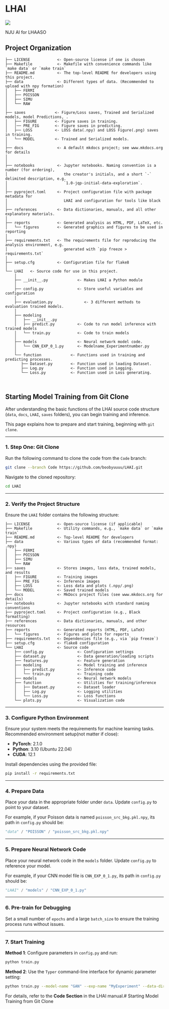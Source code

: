 # LHAI

<a target="_blank" href="https://cookiecutter-data-science.drivendata.org/">
    <img src="https://img.shields.io/badge/CCDS-Project%20template-328F97?logo=cookiecutter" />
</a>

NJU AI for LHAASO

## Project Organization

```
├── LICENSE            <- Open-source license if one is chosen
├── Makefile           <- Makefile with convenience commands like `make data` or `make train`
├── README.md          <- The top-level README for developers using this project.
├── data               <- Different types of data. (Recommended to upload with npy formation)
│   ├── FERMI
│   ├── POISSON
│   ├── SIMU
│   └── RAW
│
├── saves             <- Figure/Loss saves, Trained and Serialized models, model Predictions, .
│   ├── FIGURE        <- Figure saves in training.
│   │── PRE_FIG       <- Figure saves in predicting.
│   ├── LOSS          <- LOSS data(.npy) and LOSS Figure(.png) saves in training.
│   └── MODEL         <- Trained and Serialized models.
│
├── docs               <- A default mkdocs project; see www.mkdocs.org for details
│
│
├── notebooks          <- Jupyter notebooks. Naming convention is a number (for ordering),
│                         the creator's initials, and a short `-` delimited description, e.g.
│                         `1.0-jqp-initial-data-exploration`.
│
├── pyproject.toml     <- Project configuration file with package metadata for 
│                         LHAI and configuration for tools like black
│
├── references         <- Data dictionaries, manuals, and all other explanatory materials.
│
├── reports            <- Generated analysis as HTML, PDF, LaTeX, etc.
│   └── figures        <- Generated graphics and figures to be used in reporting
│
├── requirements.txt   <- The requirements file for reproducing the analysis environment, e.g.
│                         generated with `pip freeze > requirements.txt`      
│
├── setup.cfg          <- Configuration file for flake8
│
└── LHAI   <- Source code for use in this project.
    │
    ├── __init__.py             <- Makes LHAI a Python module
    │
    ├── config.py               <- Store useful variables and configuration
    │
    ├── evaluation.py              <- 3 different methods to evaluation trained models.
    │
    ├── modeling                
    │   ├── __init__.py 
    │   ├── predict.py          <- Code to run model inference with trained models          
    │   └── train.py            <- Code to train models
    │
    ├── models                  <- Neural network model code.
    │   └── CNN_EXP_0_1.py      <- Modelname_Experimentnumber.py
    │
    └── function             <- Functions used in training and predicting processes.
       ├── Dataset.py        <- Function used in loading Dataset.
       ├── Log.py            <- Function used in Logging.
       └── Loss.py           <- Function used in Loss generating.
     
     
```

## Starting Model Training from Git Clone

After understanding the basic functions of the LHAI source code structure (`data`, `docs`, `LHAI`, `saves` folders), you can begin training and inference.

This page explains how to prepare and start training, beginning with `git clone`.

---

### 1. Step One: Git Clone

Run the following command to clone the code from the `Code` branch:

```bash
git clone --branch Code https://github.com/boobyuuuu/LHAI.git
```

Navigate to the cloned repository:

```bash
cd LHAI
```

---

### 2. Verify the Project Structure

Ensure the `LHAI` folder contains the following structure:

```
├── LICENSE            <- Open-source license (if applicable)
├── Makefile           <- Utility commands, e.g., `make data` or `make train`
├── README.md          <- Top-level README for developers
├── data               <- Various types of data (recommended format: .npy)
│   ├── FERMI
│   ├── POISSON
│   ├── SIMU
│   └── RAW
├── saves              <- Stores images, loss data, trained models, and results
│   ├── FIGURE         <- Training images
│   ├── PRE_FIG        <- Inference images
│   ├── LOSS           <- Loss data and plots (.npy/.png)
│   └── MODEL          <- Saved trained models
├── docs               <- MkDocs project files (see www.mkdocs.org for details)
├── notebooks          <- Jupyter notebooks with standard naming conventions
├── pyproject.toml     <- Project configuration (e.g., Black formatting)
├── references         <- Data dictionaries, manuals, and other resources
├── reports            <- Generated reports (HTML, PDF, LaTeX)
│   └── figures        <- Figures and plots for reports
├── requirements.txt   <- Dependencies file (e.g., via `pip freeze`)
├── setup.cfg          <- flake8 configuration
└── LHAI               <- Source code
    ├── config.py               <- Configuration settings
    ├── dataset.py              <- Data generation/loading scripts
    ├── features.py             <- Feature generation
    ├── modeling                <- Model training and inference
    │   ├── predict.py          <- Inference code
    │   └── train.py            <- Training code
    ├── models                  <- Neural network models
    ├── function                <- Utilities for training/inference
    │   ├── Dataset.py          <- Dataset loader
    │   ├── Log.py              <- Logging utilities
    │   └── Loss.py             <- Loss functions
    └── plots.py                <- Visualization code
```

---

### 3. Configure Python Environment

Ensure your system meets the requirements for machine learning tasks. Recommended environment setup(not matter if close):

- **PyTorch**: 2.1.0
- **Python**: 3.10 (Ubuntu 22.04)
- **CUDA**: 12.1

Install dependencies using the provided file:

```bash
pip install -r requirements.txt
```

---

### 4. Prepare Data

Place your data in the appropriate folder under `data`. Update `config.py` to point to your dataset.

For example, if your Poisson data is named `poisson_src_bkg.pkl.npy`, its path in `config.py` should be:

```python
"data" / "POISSON" / "poisson_src_bkg.pkl.npy"
```

---

### 5. Prepare Neural Network Code

Place your neural network code in the `models` folder. Update `config.py` to reference your model.

For example, if your CNN model file is `CNN_EXP_0_1.py`, its path in `config.py` should be:

```python
"LHAI" / "models" / "CNN_EXP_0_1.py"
```

---

### 6. Pre-train for Debugging

Set a small number of `epochs` and a large `batch_size` to ensure the training process runs without issues.

---

### 7. Start Training

**Method 1**: Configure parameters in `config.py` and run:

```bash
python train.py
```

**Method 2**: Use the `Typer` command-line interface for dynamic parameter setting:

```bash
python train.py --model-name "GAN" --exp-name "MyExperiment" --data-dir "./data" --data-name "dataset.csv" --seed 42 --traintype "supervised" --frac-train 0.8 --epochs 10 --batch-size 32 --latentdim 128 --lr-max 0.01 --lr-min 0.001
```

For details, refer to the **Code Section** in the LHAI manual.# Starting Model Training from Git Clone